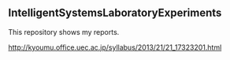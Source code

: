 ## IntelligentSystemsLaboratoryExperiments
This repository shows my reports.

http://kyoumu.office.uec.ac.jp/syllabus/2013/21/21_17323201.html
